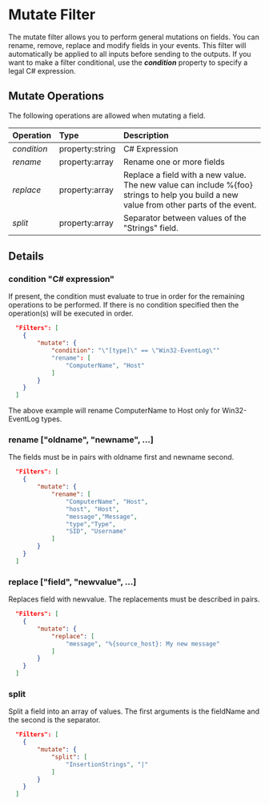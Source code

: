 # Mutate Filter
The mutate filter allows you to perform general mutations on fields. You can rename, remove, replace and modify fields in your events.  This filter will automatically be applied to all inputs before sending to the outputs.   If you want to make a
filter conditional, use the ***condition*** property to specify a legal C# expression.

## Mutate Operations
The following operations are allowed when mutating a field.

| Operation   |     Type        | Description                                                            
| :-----------|:----------------|:-----------------------------------------------------------------------|
| *condition* | property:string |C# Expression
| *rename*    | property:array  |Rename one or more fields                                       
| *replace*   | property:array  |Replace a field with a new value.  The new value can include %{foo} strings to help you build a new value from other parts of the event.                                   
| *split*     | property:array  |Separator between values of the "Strings" field.   

## Details
### condition "C# expression"
If present, the condition must evaluate to true in order for the remaining operations to be performed.  If there is no condition specified
then the operation(s) will be executed in order.
```json
  "Filters": [     
    {
		"mutate": {      			
		    "condition": "\"[type]\" == \"Win32-EventLog\""
			"rename": [
				"ComputerName", "Host"				              
			]
		}                
    }     
  ]
```
The above example will rename ComputerName to Host only for Win32-EventLog types.

### rename ["oldname", "newname", ...]
The fields must be in pairs with oldname first and newname second.
```json
  "Filters": [     
    {
		"mutate": {      			
			"rename": [
				"ComputerName", "Host",
				"host", "Host",
				"message","Message",
				"type","Type",
				"SID", "Username"                 
			]
		}                
    }     
  ]
```
### replace ["field", "newvalue", ...]
Replaces field with newvalue.   The replacements must be described in pairs.
```json
  "Filters": [     
    {
		"mutate": {      			
			"replace": [
				"message", "%{source_host}: My new message"
			]
		}                
    }     
  ]
```
### split                      
Split a field into an array of values.   The first arguments is the fieldName and the second is the separator.
```json
  "Filters": [     
    {
		"mutate": {      			
			"split": [
				"InsertionStrings", "|"
			]
		}                
    }     
  ]
```


